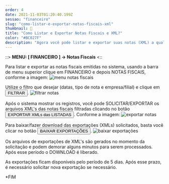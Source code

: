 ```yaml
---
order: 4
date: 2021-11-03T01:20:40.199Z
sessao: "financeiro"
slug: "como-listar-e-exportar-notas-fiscais-xml"
thumbnail: 📑
title: "Como Listar e Exportar Notas Fiscais e XML?"
color: "#BC027F"
description: "Agora você pode listar e exportar suas notas (XML) a qualquer momento no sistema wEstoque. É possível também liberar acesso para seu contador / responsável financeiro e fiscal da empresa acessar as notas sempre que precisar... Veja como gerar o arquivos e fazer download dos XMLs"
---
```


::> <b>MENU: [ FINANCEIRO ] -> Notas Fiscais</b> <::

Para listar e exportar as notas fiscais emitidas no sistema, usando a barra de menu superior clique em FINANCEIRO e depois NOTAS FISCAIS, conforme a imagem:
![menu notas fiscais](https://user-images.githubusercontent.com/7254854/140077604-fe726c5c-cbcc-4e16-a573-577e729c02f1.png)

Utilize o filtro que desejar (datas, tipo de nota e empresa/filial) e clique em <button class="border-2 border-blue-600 text-blue-600 p-1 rounded-lg">FILTRAR</button>.
![filtrar notas](https://user-images.githubusercontent.com/7254854/140402112-f5fc85f3-13bc-4fa0-94d2-2c7678bdf51e.png)

Após o sistema mostrar os registros, você pode SOLICITAR/EXPORTAR os arquivos XML's das notas fiscais filtradas clicando no botão 
<button class="border-2 border-blue-600 text-blue-600 p-1 rounded-lg">EXPORTAR XMLs das LISTADAS</button>. Conforme a imagem:
![exportar notas](https://user-images.githubusercontent.com/7254854/140402750-dc727ed3-5157-4aae-952f-8e66d6299312.png)

Para baixar/fazer download das exportações (XMLs) solicitados, basta você clicar no botão <button class="border-2 border-blue-600 text-blue-600 p-1 rounded-lg">BAIXAR EXPORTAÇÕES</button>. 
![baixar exportações](https://user-images.githubusercontent.com/7254854/140403058-e0e410b5-338e-40bc-a7ed-08b8457b3384.png)

Os arquivos de exportações de XML's são gerados no momento da solicitação e podem demorar alguns minutos para serem processados. Após esse período o DOWNLOAD é liberado.

As exportações ficam disponíveis pelo período de 5 dias. Após esse prazo, é necessário solicitar nova exportação se necessário.

*FIM